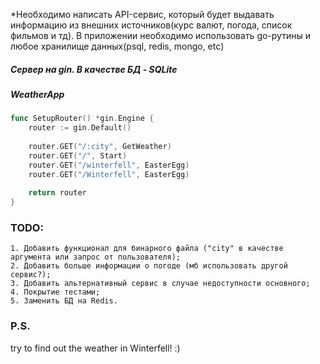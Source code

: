 *Необходимо написать API-сервис, который будет выдавать информацию из внешних источников(курс валют, погода, список фильмов и тд). В приложении необходимо использовать go-рутины и любое хранилище данных(psql, redis, mongo, etc)


##### Сервер на gin. В качестве БД - SQLite
##### WeatherApp 
```go
func SetupRouter() *gin.Engine {
	router := gin.Default()
	
	router.GET("/:city", GetWeather)
	router.GET("/", Start)
	router.GET("/winterfell", EasterEgg)
	router.GET("/Winterfell", EasterEgg)
	
	return router
}
```



### TODO:
	1. Добавить функционал для бинарного файла ("city" в качестве аргумента или запрос от пользователя);
    2. Добавить больше информации о погоде (мб использовать другой сервис?);
    3. Добавить альтернативный сервис в случае недоступности основного;
    4. Покрытие тестами;
    5. Заменить БД на Redis.

### P.S.
try to find out the weather in Winterfell! :)
